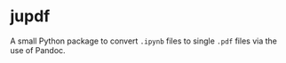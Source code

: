# jupdf
A small Python package to convert `.ipynb` files to single `.pdf` files via the use of Pandoc.
